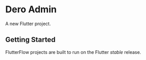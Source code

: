 # Dero Admin

A new Flutter project.

## Getting Started

FlutterFlow projects are built to run on the Flutter _stable_ release.
